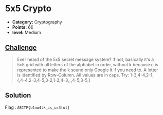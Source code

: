 
# 5x5 Crypto

* **Category:** Cryptography 
* **Points:** 60
* **level:** Medium 

## [Challenge](https://ctflearn.com/challenge/263)

> Ever heard of the 5x5 secret message system? If not, basically it's a 5x5 grid with all letters of the alphabet in order, without k because c is represented to make the k sound only
> Google it if you need to. A letter is identified by Row-Column. All values are in caps. Try: 1-3,4-4,2-1,{,4-4,2-3,4-5,3-2,1-2,4-3,_,4-5,3-5,}

## Solution



Flag : ```ABCTF{b1nw4lk_is_us3ful} ```


